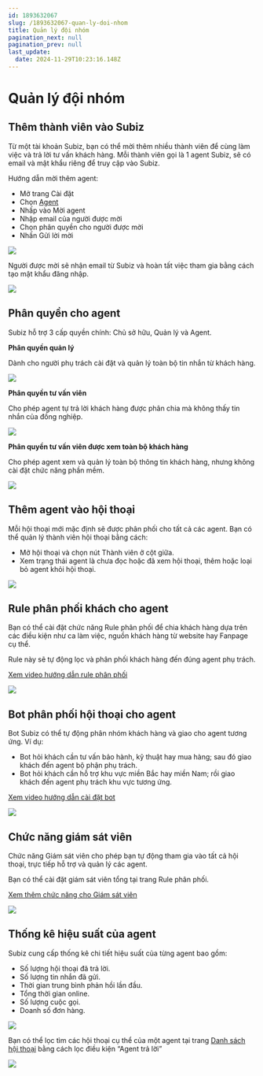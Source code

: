 ```yaml
---
id: 1893632067
slug: /1893632067-quan-ly-doi-nhom
title: Quản lý đội nhóm
pagination_next: null
pagination_prev: null
last_update:
  date: 2024-11-29T10:23:16.148Z
---
```


# Quản lý đội nhóm

## Thêm thành viên vào Subiz 


Từ một tài khoản Subiz, bạn có thể mời thêm nhiều thành viên để cùng làm việc và trả lời tư vấn khách hàng. Mỗi thành viên gọi là 1 agent Subiz, sẽ có email và mật khẩu riêng để truy cập vào Subiz.

Hướng dẫn mời thêm agent:

- Mở trang Cài đặt
- Chọn [Agent](https://app.subiz.com.vn/settings/agents)
- Nhấp vào Mời agent
- Nhập email của người được mời
- Chọn phân quyền cho người được mời
- Nhấn Gửi lời mời


![](https://vcdn.subiz-cdn.com/file/e61647305daa0ca9fe3b750b2c15230546c919ccf239b7347ef23ee849fcebd1_acpxkgumifuoofoosble)


Người được mời sẽ nhận email từ Subiz và hoàn tất việc tham gia bằng cách tạo mật khẩu đăng nhập.


![](https://vcdn.subiz-cdn.com/file/9483317e7c13057476f4d64dab435c3a3d29cdbc90785301f709021ed85e7cb9_acpxkgumifuoofoosble)

## Phân quyền cho agent 


Subiz hỗ trợ 3 cấp quyền chính: Chủ sở hữu, Quản lý và Agent.

**Phân quyền quản lý**

Dành cho người phụ trách cài đặt và quản lý toàn bộ tin nhắn từ khách hàng.


![](https://vcdn.subiz-cdn.com/file/a9c7d409398b280a405a1865f874a8246fab7abc8f5574dfbd9d962bf3dabfec_acpxkgumifuoofoosble)


**Phân quyền tư vấn viên**

Cho phép agent tự trả lời khách hàng được phân chia mà không thấy tin nhắn của đồng nghiệp.


![](https://vcdn.subiz-cdn.com/file/58adb88ba708432f2b53c2f81b85e84dc77a706c2fbc1c720bb49a183afb5749_acpxkgumifuoofoosble)


**Phân quyền tư vấn viên được xem toàn bộ khách hàng**

Cho phép agent xem và quản lý toàn bộ thông tin khách hàng, nhưng không cài đặt chức năng phần mềm.


![](https://vcdn.subiz-cdn.com/file/5ca9c0fa2eed10b28da31a63a724c8cf9b12bee1f791fdd4633ed07db20518d5_acpxkgumifuoofoosble)

## Thêm agent vào hội thoại 


Mỗi hội thoại mới mặc định sẽ được phân phối cho tất cả các agent. Bạn có thể quản lý thành viên hội thoại bằng cách:

- Mở hội thoại và chọn nút Thành viên ở cột giữa.
- Xem trạng thái agent là chưa đọc hoặc đã xem hội thoại, thêm hoặc loại bỏ agent khỏi hội thoại.


![](https://vcdn.subiz-cdn.com/file/a91b6b51bbadb2d2177d0326f168d5a751ad612e37e9d066cd67fbfaa53fba38_acpxkgumifuoofoosble)

## Rule phân phối khách cho agent 


Bạn có thể cài đặt chức năng Rule phân phối để chia khách hàng dựa trên các điều kiện như ca làm việc, nguồn khách hàng từ website hay Fanpage cụ thể. 

Rule này sẽ tự động lọc và phân phối khách hàng đến đúng agent phụ trách.

[Xem video hướng dẫn rule phân phối](https://www.youtube.com/watch?v=58QX5R6Z0pc)


![](https://vcdn.subiz-cdn.com/file/d5bda558b390b0f8507abdb2142ef76bc8001dbdb5748827719853819556884e_acpxkgumifuoofoosble)

## Bot phân phối hội thoại cho agent 


Bot Subiz có thể tự động phân nhóm khách hàng và giao cho agent tương ứng. Ví dụ:

- Bot hỏi khách cần tư vấn bảo hành, kỹ thuật hay mua hàng; sau đó giao khách đến agent bộ phận phụ trách.
- Bot hỏi khách cần hỗ trợ khu vực miền Bắc hay miền Nam; rồi giao khách đến agent phụ trách khu vực tương ứng.

[Xem video hướng dẫn cài đặt bot](https://www.youtube.com/watch?v=UeE6tV5IG6k)


![](https://vcdn.subiz-cdn.com/file/de9507711793a4821d1b07301a2a5f75709af78fa26c28d4e419fe1cb8eeb8fa_acpxkgumifuoofoosble)

## Chức năng giám sát viên 


Chức năng Giám sát viên cho phép bạn tự động tham gia vào tất cả hội thoại, trực tiếp hỗ trợ và quản lý các agent. 

Bạn có thể cài đặt giám sát viên tổng tại trang Rule phân phối.

[Xem thêm chức năng cho Giám sát viên](https://subiz.com.vn/docs/956862628-giam-sat-vien-hoi-thoai)


![](https://vcdn.subiz-cdn.com/file/848a3b5cf2db0719e52f59b984f89f2d7d32d0c29c8091e294e0d21ed644f8ed_acpxkgumifuoofoosble)

## Thống kê hiệu suất của agent 


Subiz cung cấp thống kê chi tiết hiệu suất của từng agent bao gồm:

- Số lượng hội thoại đã trả lời.
- Số lượng tin nhắn đã gửi.
- Thời gian trung bình phản hồi lần đầu.
- Tổng thời gian online.
- Số lượng cuộc gọi.
- Doanh số đơn hàng.




![](https://vcdn.subiz-cdn.com/file/a8595774326ea0cabccfa07821b0ea07ce1ed092357a4648775201031564218e_acpxkgumifuoofoosble)


Bạn có thể lọc tìm các hội thoại cụ thể của một agent tại trang [Danh sách hội thoại](https://app.subiz.com.vn/new-reports/convo-list) bằng cách lọc điều kiện “Agent trả lời”


![](https://vcdn.subiz-cdn.com/file/b8fdac1277fc829555dc3d6ae86882f66c89c80b9f61c28b524e88ceff4b725a_acpxkgumifuoofoosble)
